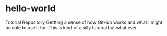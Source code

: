 # hello-world
Tutorial Repository
Gettting a sense of how GitHub works and what I might be able to use it for.  This is kind of a silly tutorial but what ever.

